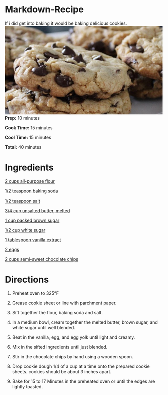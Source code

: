 # Markdown-Recipe
 If i did get into baking it would be baking delicious cookies.
![Cookies](./cookies.jpg)
**Prep:** 10 minutes

**Cook Time:** 15 minutes

**Cool Time:** 15 minutes

**Total:** 40 minutes

# Ingredients

[2 cups all-purpose flour](https://www.walmart.com/ip/2-Pack-Gold-Medal-All-Purpose-Flour-10-Lb/963877437?wmlspartner=wlpa&selectedSellerId=0&adid=22222222227000000000&wl0=&wl1=g&wl2=c&wl3=42423897272&wl4=aud-566049426705:pla-51320962143&wl5=9002030&wl6=&wl7=&wl8=&wl9=pla&wl10=8175035&wl11=online&wl12=963877437&veh=sem&gclid=Cj0KCQjw5rbsBRCFARIsAGEYRwfvZSTX-qibaXHuxRZrOHJWjFyXYNyY8c3X29pcSF7cli54_FKJfHsaAvrEEALw_wcB)

[1/2 teaspoon baking soda](https://www.amazon.com/Arm-Hammer-Pure-Baking-Soda/dp/B00I549P1I/ref=lp_6492289011_1_1_s_it?s=grocery&ie=UTF8&qid=1569589840&sr=1-1-spons&psc=1&spLa=ZW5jcnlwdGVkUXVhbGlmaWVyPUExNkxOQjJGRkZXM0I2JmVuY3J5cHRlZElkPUEwODUwNjU3MzdOOE1OWkVFR0k5USZlbmNyeXB0ZWRBZElkPUEwMDQ4MzA5MkVZN0tOUjBXMzk2OCZ3aWRnZXROYW1lPXNwX2F0Zl9icm93c2UmYWN0aW9uPWNsaWNrUmVkaXJlY3QmZG9Ob3RMb2dDbGljaz10cnVl)

[1/2 teaspoon salt](https://www.instacart.com/shopping/products/16290433-diamond-crystal-kosher-diamond-crystal-kosher-salt-3-lb?rid=360&utm_source=instacart_google&utm_medium=sem_shopping&utm_campaign=ad_demand_prospecting_shopping&ko_click_id=Cj0KCQjw5rbsBRCFARIsAGEYRwen6NW7aOHSd-6T9TxPA3d7Z1LCPoyshyiPWcDv5iL3ZLMnbSd2StwaAqddEALw_wcB&utm_source=instacart_google&utm_medium=paid_search_nonbrand&utm_campaign=ad_demand_shopping_food_ma_boston_newengen?ko_click_id=Cj0KCQjw5rbsBRCFARIsAGEYRwen6NW7aOHSd-6T9TxPA3d7Z1LCPoyshyiPWcDv5iL3ZLMnbSd2StwaAqddEALw_wcB&utm_medium=paid_search&utm_source=instacart_google&utm_campaign=ad_demand_prospecting&utm_term=&gclid=Cj0KCQjw5rbsBRCFARIsAGEYRwen6NW7aOHSd-6T9TxPA3d7Z1LCPoyshyiPWcDv5iL3ZLMnbSd2StwaAqddEALw_wcB)

[3/4 cup unsalted butter, melted](https://www.amazon.com/Land-Lakes-stick-Unsalted-Butter/dp/B07NVY92SP/ref=sr_1_6?keywords=land+o+lakes+unsalted+butter&qid=1569590061&sr=8-6)

[1 cup packed brown sugar](https://www.amazon.com/Domino-Dark-Brown-Sugar-Lb/dp/B007FA1EBW)

[1/2 cup white sugar](https://www.amazon.com/DOMINO-GRANULATED-PURE-WHITE-SUGAR/dp/B00A5U708A?ref_=fsclp_pl_dp_4)

[1 tablespoon vanilla extract](https://www.amazon.com/McCormick-Natural-Vanilla-Extract-Gluten-Free/dp/B005MIWPGC?ref_=fsclp_pl_dp_1)

[2 eggs](https://www.amazon.com/Amazon-Brand-Happy-Belly-Cage-Free/dp/B01769TAYO/ref=zg_bs_6520434011_2?_encoding=UTF8&psc=1&refRID=0JWA4RNHY786ZSQWM86S)

[2 cups semi-sweet chocolate chips](https://www.amazon.com/Nestle-Chocolate-Semi-Sweet-Morsels-oz/dp/B001C1MCHK)

# Directions
1. Preheat oven to 325°F

2. Grease cookie sheet or line with parchment paper.

3. Sift together the flour, baking soda and salt.

4. In a medium bowl, cream together the melted butter, brown sugar, and white sugar until well blended.

5. Beat in the vanilla, egg, and egg yolk until light and creamy.

6. Mix in the sifted ingredients until just blended.

7. Stir in the chocolate chips by hand using a wooden spoon.

8. Drop cookie dough 1/4 of a cup at a time onto the prepared cookie sheets. cookies should be about 3 inches apart.

9. Bake for 15 to 17 Minutes in the preheated oven or until the edges are lightly toasted.

